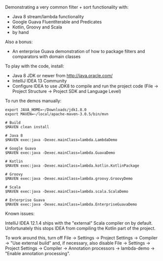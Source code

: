 Demonstrating a very common filter + sort functionality with:

* Java 8 stream/lambda functionality
* Google Guava FluentIterable and Predicates
* Kotlin, Groovy and Scala
* by hand

Also a bonus:

* An enterprise Guava demonstration of how to package filters and comparators with domain classes

To play with the code, install:

* Java 8 JDK or newer from http://java.oracle.com/
* IntelliJ IDEA 13 Community
* Configure IDEA to use JDK8 to compile and run the project code
  (File -> Project Structure -> Project SDK and Language Level)

To run the demos manually:

    export JAVA_HOME=~/Downloads/jdk1.8.0
    export MAVEN=~/local/apache-maven-3.0.5/bin/mvn

    # Build
    $MAVEN clean install

    # Java 8
    $MAVEN exec:java -Dexec.mainClass=lambda.LambdaDemo

    # Google Guava
    $MAVEN exec:java -Dexec.mainClass=lambda.GuavaDemo

    # Kotlin
    $MAVEN exec:java -Dexec.mainClass=lambda.kotlin.KotlinPackage

    # Groovy
    $MAVEN exec:java -Dexec.mainClass=lambda.groovy.GroovyDemo

    # Scala
    $MAVEN exec:java -Dexec.mainClass=lambda.scala.ScalaDemo

    # Enterprise Guava
    $MAVEN exec:java -Dexec.mainClass=lambda.EnterpriseGuavaDemo

Known issues:

IntelliJ IDEA 12.1.4 ships with the "external" Scala compiler on by default.
Unfortunately this stops IDEA from compiling the Kotlin part of the project.

To work around this, turn off
File -> Settings -> Project Settings -> Compiler -> "Use external build" and,
if necessary, also disable
File -> Settings -> Project Settings -> Compiler -> Annotation processors -> lambda-demo -> "Enable annotation processing".
